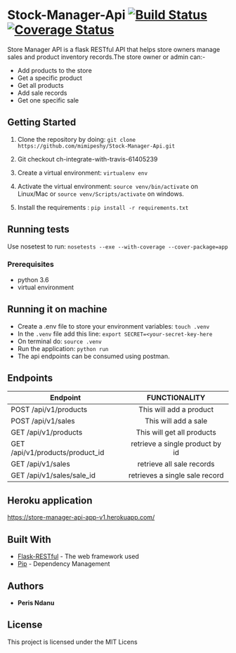 # Stock-Manager-Api         [![Build Status](https://travis-ci.org/mimipeshy/StockManagerApi.svg?branch=ch-integrate-travis-61405239)](https://travis-ci.org/mimipeshy/StockManagerApi)      [![Coverage Status](https://coveralls.io/repos/github/mimipeshy/StockManagerApi/badge.svg?branch=ch-integrate-travis-61405239)](https://coveralls.io/github/mimipeshy/StockManagerApi?branch=ch-integrate-travis-61405239)

Store Manager API is a flask RESTful API that helps store owners manage sales and product inventory records.The store owner or admin can:-

- Add products to the store
- Get a specific product 
- Get all products 
- Add sale records
- Get one specific sale 

## Getting Started

1) Clone the repository by doing: `git clone https://github.com/mimipeshy/Stock-Manager-Api.git`

2) Git checkout ch-integrate-with-travis-61405239

3) Create a virtual environment: `virtualenv env`

4) Activate the virtual environment: `source venv/bin/activate` on Linux/Mac  or `source venv/Scripts/activate` on windows.

5) Install the requirements : `pip install -r requirements.txt`


## Running tests
Use nosetest to run: `nosetests --exe --with-coverage --cover-package=app` 

### Prerequisites
-   python 3.6
-   virtual environment


## Running it on machine
- Create a .env file to store your environment variables: `touch .venv`
- In the `.venv` file add this line: `export SECRET=<your-secret-key-here`
- On terminal do: `source .venv`
- Run the application: `python run`
- The api endpoints can be consumed using postman.

## Endpoints
| Endpoint                                   | FUNCTIONALITY                      |
| ----------------------------------------   |:----------------------------------:|
| POST  /api/v1/products                     | This will add a product            |
| POST  /api/v1/sales                        | This will add a sale               | 
| GET  /api/v1/products                      | This will get all products         |
| GET  /api/v1/products/product_id           | retrieve a single product by id    |
| GET  /api/v1/sales                         | retrieve all sale records          |
| GET  /api/v1/sales/sale_id                 | retrieves a single sale record     | 

## Heroku application
https://store-manager-api-app-v1.herokuapp.com/

## Built With
* [Flask-RESTful](https://flask-restful.readthedocs.io/en/latest/) -  The web framework used
* [Pip](https://pypi.python.org/pypi/pip) -  Dependency Management

## Authors
* **Peris Ndanu** 

## License

This project is licensed under the MIT Licens